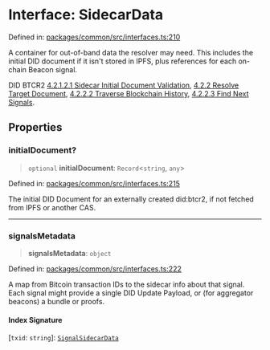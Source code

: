 # Interface: SidecarData

Defined in: [packages/common/src/interfaces.ts:210](https://github.com/dcdpr/did-btcr2-js/blob/c82bc5c69016e1146a0c52c6e6b21621f5abd6d4/packages/common/src/interfaces.ts#L210)

A container for out-of-band data the resolver may need. This includes the
initial DID document if it isn't stored in IPFS, plus references for each
on-chain Beacon signal.

DID BTCR2
[4.2.1.2.1 Sidecar Initial Document Validation](https://dcdpr.github.io/did-btcr2/#sidecar-initial-document-validation),
[4.2.2 Resolve Target Document](https://dcdpr.github.io/did-btcr2/#resolve-target-document),
[4.2.2.2 Traverse Blockchain History](https://dcdpr.github.io/did-btcr2/#traverse-blockchain-history),
[4.2.2.3 Find Next Signals](https://dcdpr.github.io/did-btcr2/#find-next-signals).

## Properties

### initialDocument?

> `optional` **initialDocument**: `Record`&lt;`string`, `any`&gt;

Defined in: [packages/common/src/interfaces.ts:215](https://github.com/dcdpr/did-btcr2-js/blob/c82bc5c69016e1146a0c52c6e6b21621f5abd6d4/packages/common/src/interfaces.ts#L215)

The initial DID Document for an externally created did:btcr2,
if not fetched from IPFS or another CAS.

***

### signalsMetadata

> **signalsMetadata**: `object`

Defined in: [packages/common/src/interfaces.ts:222](https://github.com/dcdpr/did-btcr2-js/blob/c82bc5c69016e1146a0c52c6e6b21621f5abd6d4/packages/common/src/interfaces.ts#L222)

A map from Bitcoin transaction IDs to the sidecar info about that signal.
Each signal might provide a single DID Update Payload, or (for aggregator beacons)
a bundle or proofs.

#### Index Signature

\[`txid`: `string`\]: [`SignalSidecarData`](SignalSidecarData.md)
